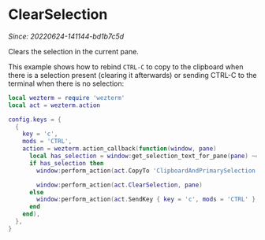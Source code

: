 # ClearSelection

*Since: 20220624-141144-bd1b7c5d*

Clears the selection in the current pane.

This example shows how to rebind `CTRL-C` to copy to the clipboard
when there is a selection present (clearing it afterwards) or sending
CTRL-C to the terminal when there is no selection:

```lua
local wezterm = require 'wezterm'
local act = wezterm.action

config.keys = {
  {
    key = 'c',
    mods = 'CTRL',
    action = wezterm.action_callback(function(window, pane)
      local has_selection = window:get_selection_text_for_pane(pane) ~= ''
      if has_selection then
        window:perform_action(act.CopyTo 'ClipboardAndPrimarySelection', pane)

        window:perform_action(act.ClearSelection, pane)
      else
        window:perform_action(act.SendKey { key = 'c', mods = 'CTRL' }, pane)
      end
    end),
  },
}
```

